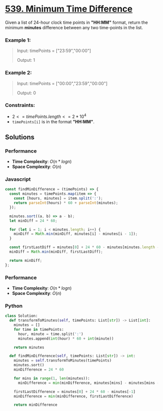 # [539. Minimum Time Difference](https://leetcode.com/problems/minimum-time-difference/description)

Given a list of 24-hour clock time points in **"HH:MM"** format, return the minimum **minutes** difference between any two time-points in the list.
 

### Example 1:
> Input: timePoints = ["23:59","00:00"]
>
> Output: 1


### Example 2:
> Input: timePoints = ["00:00","23:59","00:00"]
>
> Output: 0
 

### Constraints:
- $2 <= timePoints.length <= 2 * 10^{4}$
- `timePoints[i]` is in the format **"HH:MM"**.


## Solutions

### Performance

- **Time Complexity**: $O(n * log n)$
- **Space Complexity**: $O(n)$

### Javascript
```javascript
const findMinDifference = (timePoints) => {
  const minutes = timePoints.map(item => {
    const [hours, minutes] = item.split(':');
    return parseInt(hours) * 60 + parseInt(minutes);
  });

  minutes.sort((a, b) => a - b);
  let minDiff = 24 * 60;

  for (let i = 1; i < minutes.length; i++) {
    minDiff = Math.min(minDiff, minutes[i] - minutes[i - 1]);
  }

  const firstLastDiff = minutes[0] + 24 * 60 - minutes[minutes.length - 1];
  minDiff = Math.min(minDiff, firstLastDiff);

  return minDiff;
};
```

### Performance

- **Time Complexity**: $O(n * log n)$
- **Space Complexity**: $O(n)$

### Python
```python
class Solution:
  def transformToMinutes(self, timePoints: List[str]) -> List[int]:
    minutes = []
    for time in timePoints:
      hour, minute = time.split(':')
      minutes.append(int(hour) * 60 + int(minute))

    return minutes

  def findMinDifference(self, timePoints: List[str]) -> int:
    minutes = self.transformToMinutes(timePoints)
    minutes.sort()
    minDifference = 24 * 60

    for mins in range(1, len(minutes)):
      minDifference = min(minDifference, minutes[mins] - minutes[mins - 1])

    firstLastDifference = minutes[0] + 24 * 60 - minutes[-1]
    minDifference = min(minDifference, firstLastDifference)

    return minDifference
```